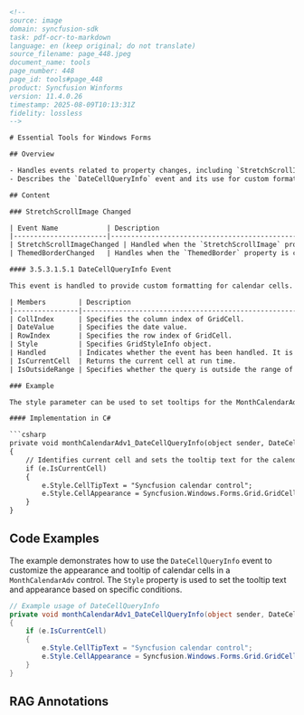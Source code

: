 ```html
<!-- 
source: image
domain: syncfusion-sdk
task: pdf-ocr-to-markdown
language: en (keep original; do not translate)
source_filename: page_448.jpeg
document_name: tools
page_number: 448
page_id: tools#page_448
product: Syncfusion Winforms
version: 11.4.0.26
timestamp: 2025-08-09T10:13:31Z
fidelity: lossless
-->

# Essential Tools for Windows Forms

## Overview

- Handles events related to property changes, including `StretchScrollImage` and `ThemedBorder`.
- Describes the `DateCellQueryInfo` event and its use for custom formatting in calendar cells.

## Content

### StretchScrollImage Changed

| Event Name            | Description                                   |
|-----------------------|-----------------------------------------------|
| StretchScrollImageChanged | Handled when the `StretchScrollImage` property is changed. |
| ThemedBorderChanged   | Handles when the `ThemedBorder` property is changed. |

#### 3.5.3.1.5.1 DateCellQueryInfo Event

This event is handled to provide custom formatting for calendar cells.

| Members        | Description                                                                 |
|----------------|-----------------------------------------------------------------------------|
| CollIndex      | Specifies the column index of GridCell.                                    |
| DateValue      | Specifies the date value.                                                  |
| RowIndex       | Specifies the row index of GridCell.                                       |
| Style          | Specifies GridStyleInfo object.                                            |
| Handled        | Indicates whether the event has been handled. It is a bool value.         |
| IsCurrentCell  | Returns the current cell at run time.                                      |
| IsOutsideRange | Specifies whether the query is outside the range of a month.               |

### Example

The style parameter can be used to set tooltips for the MonthCalendarAdv control as follows. This example uses `IsCurrentCell`, `IsOutsideRange`, `CollIndex`, and `Handled` members.

#### Implementation in C#

```csharp
private void monthCalendarAdv1_DateCellQueryInfo(object sender, DateCellQueryInfoEventArgs e)
{
    // Identifies current cell and sets the tooltip text for the calendar
    if (e.IsCurrentCell)
    {
        e.Style.CellTipText = "Syncfusion calendar control";
        e.Style.CellAppearance = Syncfusion.Windows.Forms.Grid.GridCellAppearance.Flat;
    }
}
```

## Code Examples

The example demonstrates how to use the `DateCellQueryInfo` event to customize the appearance and tooltip of calendar cells in a `MonthCalendarAdv` control. The `Style` property is used to set the tooltip text and appearance based on specific conditions.

```csharp
// Example usage of DateCellQueryInfo
private void monthCalendarAdv1_DateCellQueryInfo(object sender, DateCellQueryInfoEventArgs e)
{
    if (e.IsCurrentCell)
    {
        e.Style.CellTipText = "Syncfusion calendar control";
        e.Style.CellAppearance = Syncfusion.Windows.Forms.Grid.GridCellAppearance.Flat;
    }
}
```

## RAG Annotations

<!-- tags: [Windows Forms, Event Handling, Calendar Control, Custom Formatting, MonthCalendarAdv, GridCellAppearance] keywords: [StretchScrollImageChanged, ThemedBorderChanged, DateCellQueryInfo, GridCell, GridStyleInfo, IsCurrentCell, IsOutsideRange, CellTipText, Flat] -->
```